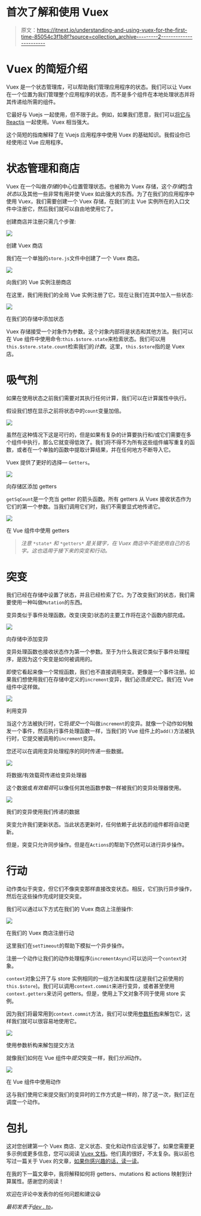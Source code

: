 # 首次了解和使用 Vuex

> 原文：<https://itnext.io/understanding-and-using-vuex-for-the-first-time-85054c3f1b8f?source=collection_archive---------2----------------------->

# Vuex 的简短介绍

Vuex 是一个状态管理库，可以帮助我们管理应用程序的状态。我们可以让 Vuex 在一个位置为我们管理整个应用程序的状态，而不是多个组件在本地处理状态并将其传递给所需的组件。

它最好与 Vuejs 一起使用，但不限于此。例如，如果我们愿意，我们可以[将它与 Reactjs](https://github.com/dennybiasiolli/react-vuex) 一起使用。Vuex 相当强大。

这个简短的指南解释了在 Vuejs 应用程序中使用 Vuex 的基础知识。我假设你已经使用过 Vue 应用程序。

# 状态管理和商店

Vuex 在一个叫做*存储*的中心位置管理状态。也被称为 Vuex 存储，这个*存储*包含*状态*以及其他一些非常有用并使 Vuex 如此强大的东西。为了在我们的应用程序中使用 Vuex，我们需要创建一个 Vuex 存储，在我们的主 Vue 实例所在的入口文件中注册它，然后我们就可以自由地使用它了。

创建商店并注册只需几个步骤:

![](img/d133187cf614e7235709dfa92e67abf6.png)

创建 Vuex 商店

我们在一个单独的`store.js`文件中创建了一个 Vuex 商店。

![](img/f7d7e05709bbc5b0d782556a3eea4d97.png)

向我们的 Vue 实例注册商店

在这里，我们用我们的全局 Vue 实例注册了它。现在让我们在其中加入一些状态:

![](img/4e6897d2bd55a09f2a8f3c9fd27382a5.png)

在我们的存储中添加状态

Vuex 存储接受一个对象作为参数。这个对象内部将是状态和其他方法。我们可以在 Vue 组件中使用命令:`this.$store.state`来检索状态。我们可以用`this.$store.state.count`检索我们的*计数*。这里，`this.$store`指的是 Vuex 店。

# 吸气剂

如果在使用状态之前我们需要对其执行任何计算，我们可以在计算属性中执行。

假设我们想在显示之前将状态中的`count`变量加倍。

![](img/1b7afac3eba014462dd7ff5867b8fc2b.png)

虽然在这种情况下这是可行的，但是如果有复杂的计算要执行和/或它们需要在多个组件中执行，那么它就变得低效了。我们将不得不为所有这些组件编写重复的函数，或者在一个单独的函数中提取计算结果，并在任何地方不断导入它。

Vuex 提供了更好的选择— `Getters`。

![](img/4674389ccb1674f7a0872383ccff61ec.png)

向存储区添加 getters

`getSqCount`是一个充当 getter 的箭头函数。所有 getters 从 Vuex 接收状态作为它们的第一个参数。当我们调用它们时，我们不需要显式地传递它。

![](img/301c5e42bda4ef2e69444b0ee9d55300.png)

在 Vue 组件中使用 getters

> *注意* `*state*` *和* `*getters*` *是关键字，在 Vuex 商店中不能使用自己的名字。这也适用于接下来的突变和行动。*

# 突变

我们已经在存储中设置了状态，并且已经检索了它。为了改变我们的状态，我们需要使用一种叫做`Mutation`的东西。

变异类似于事件处理函数。改变(突变)状态的主要工作将在这个函数内部完成。

![](img/3e943238dd99898aae8fa7718acef161.png)

向存储中添加变异

变异处理函数也接收状态作为第一个参数。至于为什么我说它类似于事件处理程序，是因为这个突变是如何被调用的。

即使它看起来像一个常规函数，我们也不直接调用突变。更像是一个事件注册。如果我们想使用我们在存储中定义的`increment`变异，我们必须*提交*它。我们在 Vue 组件中这样做。

![](img/279af0d9bafe88ae6e64022a47c4ce8f.png)

利用变异

当这个方法被执行时，它将*提交*一个叫做`increment`的变异。就像一个动作如何触发一个事件，然后执行事件处理函数一样，当我们的 Vue 组件上的`add()`方法被执行时，它提交被调用的`increment`变异。

您还可以在调用变异处理程序的同时传递一些数据。

![](img/a24ff6992c5d4c2a801f208153662725.png)

将数据/有效载荷传递给变异处理器

这个数据或*有效载荷*可以像任何其他函数参数一样被我们的变异处理器使用。

![](img/bd608a18f146191b3ea5936223c13569.png)

我们的变异使用我们传递的数据

突变允许我们更新状态。当此状态更新时，任何依赖于此状态的组件都将自动更新。

但是，突变只允许同步操作。但是在`Actions`的帮助下仍然可以进行异步操作。

# 行动

动作类似于突变，但它们不像突变那样直接改变状态。相反，它们执行异步操作，然后在这些操作完成时提交突变。

我们可以通过以下方式在我们的 Vuex 商店上注册操作:

![](img/3d7efae05fc11992a2521c5ba21c1810.png)

在我们的 Vuex 商店注册行动

这里我们在`setTimeout`的帮助下模拟一个异步操作。

注册一个动作让我们的动作处理程序(`incrementAsync`)可以访问一个`context`对象。

`context`对象公开了与 store 实例相同的一组方法和属性(这是我们之前使用的`this.$store`)。我们可以调用`context.commit`来进行变异，或者甚至使用`context.getters`来访问 getters。但是，使用上下文对象不同于使用 store 实例。

因为我们将最常用到`context.commit`方法，我们可以使用[参数析构](https://developer.mozilla.org/en-US/docs/Web/JavaScript/Reference/Operators/Destructuring_assignment)来解包它，这样我们就可以很容易地使用它。

![](img/127f321220e2f6688bba85d054f46539.png)

使用参数析构来解包提交方法

就像我们如何在 Vue 组件中*提交*突变一样，我们*分派*动作。

![](img/9dbc039831593ba114865c9b5b461008.png)

在 Vue 组件中使用动作

这与我们使用它来提交我们的变异时的工作方式是一样的，除了这一次，我们正在调度一个动作。

# 包扎

这对您创建第一个 Vuex 商店、定义状态、变化和动作应该足够了。如果您需要更多示例或更多信息，您可以阅读 [Vuex 文档](https://vuex.vuejs.org/guide/)。他们真的很好，不太复杂。我以前也写过一篇关于 Vuex 的文章，[如果你感兴趣的话，读一读](https://dev.to/napoleon039/when-why-and-how-to-use-vuex-9fl)。

在我的下一篇文章中，我将解释如何将 getters、mutations 和 actions 映射到计算属性。感谢您的阅读！

欢迎在评论中发表你的任何问题和建议😃

*最初发表于*[*dev . to*](https://dev.to/napoleon039/understanding-and-using-vuex-for-the-first-time-2ngi)*。*
